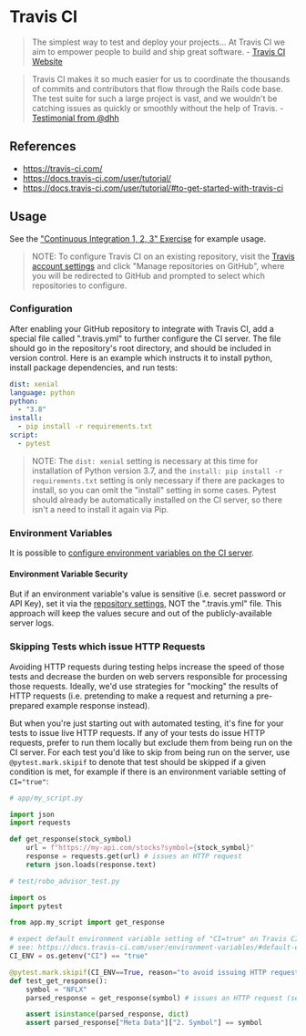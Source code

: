 # Travis CI

> The simplest way to test and deploy your projects... At Travis CI we aim to empower people to build and ship great software. - [Travis CI Website](https://about.travis-ci.com/)

> Travis CI makes it so much easier for us to coordinate the thousands of commits and contributors that flow through the Rails code base. The test suite for such a large project is vast, and we wouldn't be catching issues as quickly or smoothly without the help of Travis. - [Testimonial from @dhh](https://about.travis-ci.com/)

## References

  + https://travis-ci.com/
  + https://docs.travis-ci.com/user/tutorial/
  + https://docs.travis-ci.com/user/tutorial/#to-get-started-with-travis-ci

## Usage

See the ["Continuous Integration 1, 2, 3" Exercise](./../../exercises/ci-123/README.md) for example usage.

> NOTE: To configure Travis CI on an existing repository, visit the [Travis account settings](https://travis-ci.com/account/repositories) and click "Manage repositories on GitHub", where you will be redirected to GitHub and prompted to select which repositories to configure.

### Configuration

After enabling your GitHub repository to integrate with Travis CI, add a special file called ".travis.yml" to further configure the CI server. The file should go in the repository's root directory, and should be included in version control. Here is an example which instructs it to install python, install package dependencies, and run tests:

```yml
dist: xenial
language: python
python:
  - "3.8"
install:
  - pip install -r requirements.txt
script:
  - pytest
```

> NOTE: The `dist: xenial` setting is necessary at this time for installation of Python version 3.7, and the `install: pip install -r requirements.txt` setting is only necessary if there are packages to install, so you can omit the "install" setting in some cases. Pytest should already be automatically installed on the CI server, so there isn't a need to install it again via Pip.


### Environment Variables

It is possible to [configure environment variables on the CI server](https://docs.travis-ci.com/user/environment-variables).

#### Environment Variable Security

But if an environment variable's value is sensitive (i.e. secret password or API Key), set it via the [repository settings](https://docs.travis-ci.com/user/environment-variables/#defining-variables-in-repository-settings), NOT the ".travis.yml" file. This approach will keep the values secure and out of the publicly-available server logs.

### Skipping Tests which issue HTTP Requests

Avoiding HTTP requests during testing helps increase the speed of those tests and decrease the burden on web servers responsible for processing those requests. Ideally, we'd use strategies for "mocking" the results of HTTP requests (i.e. pretending to make a request and returning a pre-prepared example response instead).

But when you're just starting out with automated testing, it's fine for your tests to issue live HTTP requests. If any of your tests do issue HTTP requests, prefer to run them locally but exclude them from being run on the CI server. For each test you'd like to skip from being run on the server, use `@pytest.mark.skipif` to denote that test should be skipped if a given condition is met, for example if there is an environment variable setting of `CI="true"`:

```py
# app/my_script.py

import json
import requests

def get_response(stock_symbol)
    url = f"https://my-api.com/stocks?symbol={stock_symbol}"
    response = requests.get(url) # issues an HTTP request
    return json.loads(response.text)
```

```py
# test/robo_advisor_test.py

import os
import pytest

from app.my_script import get_response

# expect default environment variable setting of "CI=true" on Travis CI
# see: https://docs.travis-ci.com/user/environment-variables/#default-environment-variables
CI_ENV = os.getenv("CI") == "true"

@pytest.mark.skipif(CI_ENV==True, reason="to avoid issuing HTTP requests on the CI server") # skips this test on CI
def test_get_response():
    symbol = "NFLX"
    parsed_response = get_response(symbol) # issues an HTTP request (see function definition below)

    assert isinstance(parsed_response, dict)
    assert parsed_response["Meta Data"]["2. Symbol"] == symbol
```
